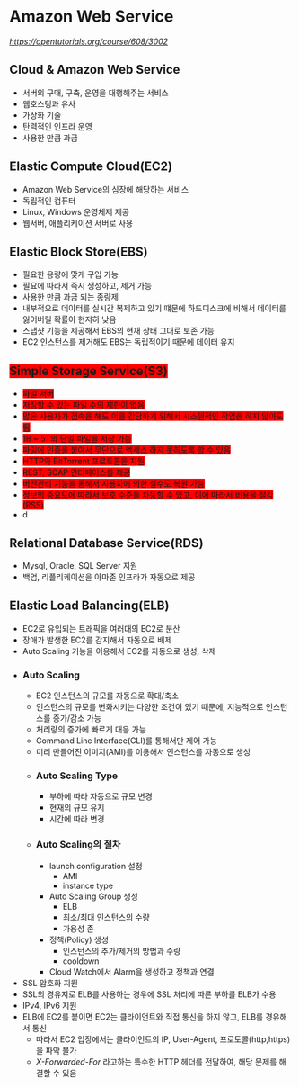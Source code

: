 # **Amazon Web Service** 
*https://opentutorials.org/course/608/3002*

## **Cloud & Amazon Web Service**
* 서버의 구매, 구축, 운영을 대행해주는 서비스
* 웹호스팅과 유사
* 가상화 기술
* 탄력적인 인프라 운영
* 사용한 만큼 과금
## **Elastic Compute Cloud(EC2)**
* Amazon Web Service의 심장에 해당하는 서비스
* 독립적인 컴퓨터
* Linux, Windows 운영체제 제공
* 웹서버, 애플리케이션 서버로 사용
## **Elastic Block Store(EBS)**
* 필요한 용량에 맞게 구입 가능
* 필요에 따라서 즉시 생성하고, 제거 가능
* 사용한 만큼 과금 되는 종량제
* 내부적으로 데이터를 실시간 복제하고 있기 떄문에 하드디스크에 비해서 데이터를 잃어버릴 확률이 현저히 낮음
* 스냅샷 기능을 제공해서 EBS의 현재 상태 그대로 보존 가능
* EC2 인스턴스를 제거해도 EBS는 독립적이기 때문에 데이터 유지
## <span style="background-color:red">**Simple Storage Service(S3)**</span>
* <span style="background-color:red">파일 서버</span>
* <span style="background-color:red">저장할 수 있는 파일 수의 제한이 없음</span>
* <span style="background-color:red">많은 사용자가 접속을 해도 이를 감당하기 위해서 시스템적인 작업을 하지 않아도 됨</span>
* <span style="background-color:red">1B ~ 5T의 단일 파일을 저장 가능</span>
* <span style="background-color:red">파일에 인증을 붙여서 무단으로 엑세스 하지 못하도록 할 수 있음</span>
* <span style="background-color:red">HTTP와 BitTorrent 프로토콜을 지원</span>
* <span style="background-color:red">REST, SOAP 인터페이스를 제공</span>
* <span style="background-color:red">버전관리 기능을 통해서 사용자에 의한 실수도 복원 가능</span>
* <span style="background-color:red">정보의 중요도에 따라서 보호 수준을 차등할 수 있고, 이에 따라서 비용을 절감 (RSS)</span>
* d

## **Relational Database Service(RDS)**
* Mysql, Oracle, SQL Server 지원
* 백업, 리플리케이션을 아마존 인프라가 자동으로 제공
## **Elastic Load Balancing(ELB)**
* EC2로 유입되는 트래픽을 여러대의 EC2로 분산
* 장애가 발생한 EC2를 감지해서 자동으로 배제
* Auto Scaling 기능을 이용해서 EC2를 자동으로 생성, 삭제
* ### **Auto Scaling**
  * EC2 인스턴스의 규모를 자동으로 확대/축소
  * 인스턴스의 규모를 변화시키는 다양한 조건이 있기 때문에, 지능적으로 인스턴스를 증가/감소 가능
  * 처리량의 증가에 빠르게 대응 가능
  * Command Line Interface(CLI)를 통해서만 제어 가능
  * 미리 만들어진 이미지(AMI)를 이용해서 인스턴스를 자동으로 생성
  * ### **Auto Scaling Type**
    * 부하에 따라 자동으로 규모 변경
    * 현재의 규모 유지
    * 시간에 따라 변경
  * ### **Auto Scaling의 절차**
    * launch configuration 설정
      * AMI
      * instance type
    * Auto Scaling Group 생성
      * ELB
      * 최소/최대 인스턴스의 수량
      * 가용성 존
    * 정책(Policy) 생성
      * 인스턴스의 추가/제거의 방법과 수량
      * cooldown
    * Cloud Watch에서 Alarm을 생성하고 정책과 연결
* SSL 암호화 지원
* SSL의 경유지로 ELB를 사용하는 경우에 SSL 처리에 따른 부하를 ELB가 수용
* IPv4, IPv6 지원
* ELB에 EC2를 붙이면 EC2는 클라이언트와 직접 통신을 하지 않고, ELB를 경유해서 통신
  * 따라서 EC2 입장에서는 클라이언트의 IP, User-Agent, 프로토콜(http,https)을 파악 불가
  * *X-Forwarded-For* 라고하는 특수한 HTTP 헤더를 전달하여, 해당 문제를 해결할 수 있음
